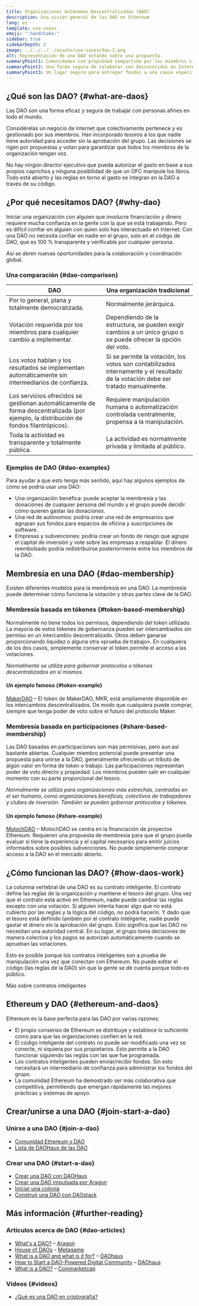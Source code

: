 ```yaml
---
title: Organizaciones Autónomas Descentralizadas (DAO)
description: Una visión general de las DAO en Ethereum
lang: es
template: use-cases
emoji: ":handshake:"
sidebar: true
sidebarDepth: 2
image: ../../../../assets/use-cases/dao-2.png
alt: Representación de una DAO votando sobre una propuesta.
summaryPoint1: Comunidades con propiedad compartida por los miembros sin liderazgo centralizado.
summaryPoint2: Una forma segura de colaborar con desconocidos en Internet.
summaryPoint3: Un lugar seguro para entregar fondos a una causa específica.
---
```


## ¿Qué son las DAO? {#what-are-daos}

Las DAO son una forma eficaz y segura de trabajar con personas afines en todo el mundo.

Considérelas un negocio de internet que colectivamente pertenece y es gestionado por sus miembros. Han incorporado tesoros a los que nadie tiene autoridad para acceder sin la aprobación del grupo. Las decisiones se rigen por propuestas y votan para garantizar que todos los miembros de la organización tengan voz.

No hay ningún director ejecutivo que pueda autorizar el gasto en base a sus propios caprichos y ninguna posibilidad de que un OFC manipule los libros. Todo está abierto y las reglas en torno al gasto se integran en la DAO a través de su código.

## ¿Por qué necesitamos DAO? {#why-dao}

Iniciar una organización con alguien que involucre financiación y dinero requiere mucha confianza en la gente con la que se está trabajando. Pero es difícil confiar en alguien con quien solo has interactuado en Internet. Con una DAO no necesita confiar en nadie en el grupo, solo en el código de DAO, que es 100 % transparente y verificable por cualquier persona.

Así se abren nuevas oportunidades para la colaboración y coordinación global.

### Una comparación {#dao-comparison}

| DAO                                                                                                                                   | Una organización tradicional                                                                                                     |
| ------------------------------------------------------------------------------------------------------------------------------------- | -------------------------------------------------------------------------------------------------------------------------------- |
| Por lo general, plana y totalmente democratizada.                                                                                     | Normalmente jerárquica.                                                                                                          |
| Votación requerida por los miembros para cualquier cambio a implementar.                                                              | Dependiendo de la estructura, se pueden exigir cambios a un único grupo o se puede ofrecer la opción del voto.                   |
| Los votos hablan y los resultados se implementan automáticamente sin intermediarios de confianza.                                     | Si se permite la votación, los votos son contabilizados internamente y el resultado de la votación debe ser tratado manualmente. |
| Los servicios ofrecidos se gestionan automáticamente de forma descentralizada (por ejemplo, la distribución de fondos filantrópicos). | Requiere manipulación humana o automatización controlada centralmente, propensa a la manipulación.                               |
| Toda la actividad es transparente y totalmente pública.                                                                               | La actividad es normalmente privada y limitada al público.                                                                       |

### Ejemplos de DAO {#dao-examples}

Para ayudar a que esto tenga más sentido, aquí hay algunos ejemplos de cómo se podría usar una DAO:

- Una organización benéfica: puede aceptar la membresía y las donaciones de cualquier persona del mundo y el grupo puede decidir cómo quieren gastar las donaciones.
- Una red de autónomos: podría crear una red de empresarios que agrupan sus fondos para espacios de oficina y suscripciones de software.
- Empresas y subvenciones: podría crear un fondo de riesgo que agrupe el capital de inversión y vote sobre las empresas a respaldar. El dinero reembolsado podría redistribuirse posteriormente entre los miembros de la DAO.

## Membresía en una DAO {#dao-membership}

Existen diferentes modelos para la membresía en una DAO. La membresía puede determinar cómo funciona la votación y otras partes clave de la DAO.

### Membresía basada en tókenes {#token-based-membership}

Normalmente no tiene todos los permisos, dependiendo del token utilizado. La mayoría de estos tókenes de gobernanza pueden ser intercambiados sin permiso en un intercambio descentralizado. Otros deben ganarse proporcionando liquidez o alguna otra «prueba de trabajo». En cualquiera de los dos casos, simplemente conservar el token permite el acceso a las votaciones.

_Normalmente se utiliza para gobernar protocolos o tókenes descentralizados en sí mismos._

#### Un ejemplo famoso {#token-example}

[MakerDAO](https://makerdao.com) – El token de MakerDAO, MKR, está ampliamente disponible en los intercambios descentralizados. De modo que cualquiera puede comprar, siempre que tenga poder de voto sobre el futuro del protocolo Maker.

### Membresía basada en participaciones {#share-based-membership}

Las DAO basadas en participaciones son más permisivas, pero aun así bastante abiertas. Cualquier miembro potencial puede presentar una propuesta para unirse a la DAO, generalmente ofreciendo un tributo de algún valor en forma de token o trabajo. Las participaciones representan poder de voto directo y propiedad. Los miembros pueden salir en cualquier momento con su parte proporcional del tesoro.

_Normalmente se utiliza para organizaciones más estrechas, centradas en el ser humano, como organizaciones benéficas, colectivos de trabajadores y clubes de inversión. También se pueden gobernar protocolos y tókenes._

#### Un ejemplo famoso {#share-example}

[MolochDAO](http://molochdao.com/) – MolochDAO se centra en la financiación de proyectos Ethereum. Requieren una propuesta de membresía para que el grupo pueda evaluar si tiene la experiencia y el capital necesarios para emitir juicios informados sobre posibles subvenciones. No puede simplemente comprar acceso a la DAO en el mercado abierto.

## ¿Cómo funcionan las DAO? {#how-daos-work}

La columna vertebral de una DAO es su contrato inteligente. El contrato define las reglas de la organización y mantiene el tesoro del grupo. Una vez que el contrato está activo en Ethereum, nadie puede cambiar las reglas excepto con una votación. Si alguien intenta hacer algo que no está cubierto por las reglas y la lógica del código, no podrá hacerlo. Y dado que el tesoro está definido también por el contrato inteligente, nadie puede gastar el dinero sin la aprobación del grupo. Esto significa que las DAO no necesitan una autoridad central. En su lugar, el grupo toma decisiones de manera colectiva y los pagos se autorizan automáticamente cuando se aprueban las votaciones.

Esto es posible porque los contratos inteligentes son a prueba de manipulación una vez que conectan con Ethereum. No puede editar el código (las reglas de la DAO) sin que la gente se dé cuenta porque todo es público.

<DocLink to="/developers/docs/smart-contracts/">
  Más sobre contratos inteligentes
</DocLink>

## Ethereum y DAO {#ethereum-and-daos}

Ethereum es la base perfecta para las DAO por varias razones:

- El propio consenso de Ethereum se distribuye y establece lo suficiente como para que las organizaciones confíen en la red.
- El código inteligente del contrato no puede ser modificado una vez se conecte, ni siquiera por sus propietarios. Esto permite a la DAO funcionar siguiendo las reglas con las que fue programada.
- Los contratos inteligentes pueden enviar/recibir fondos. Sin esto necesitará un intermediario de confianza para administrar los fondos del grupo.
- La comunidad Ethereum ha demostrado ser más colaborativa que competitiva, permitiendo que emergan rápidamente las mejores prácticas y sistemas de apoyo.

## Crear/unirse a una DAO {#join-start-a-dao}

### Unirse a una DAO {#join-a-dao}

- [Comunidad Ethereum y DAO](/community/get-involved/#decentralized-autonomous-organizations-daos)
- [Lista de DAOHaus de las DAO](https://app.daohaus.club/explore)

### Crear una DAO {#start-a-dao}

- [Crear una DAO con DAOHaus](https://app.daohaus.club/summon)
- [Crear una DAO impulsada por Aragon](https://aragon.org/product)
- [Iniciar una colonia](https://colony.io/)
- [Construir una DAO con DAOstack](https://daostack.io/)

## Más información {#further-reading}

### Artículos acerca de DAO {#dao-articles}

- [What's a DAO?](https://aragon.org/dao) – [Aragon](https://aragon.org/)
- [House of DAOs](https://wiki.metagame.wtf/docs/great-houses/house-of-daos) – [Metagame](https://wiki.metagame.wtf/)
- [What is a DAO and what is it for?](https://daohaus.substack.com/p/-what-is-a-dao-and-what-is-it-for) – [DAOhaus](https://daohaus.club/)
- [How to Start a DAO-Powered Digital Community](https://daohaus.substack.com/p/four-and-a-half-steps-to-start-a) – [DAOhaus](https://daohaus.club/)
- [What is a DAO?](https://coinmarketcap.com/alexandria/article/what-is-a-dao) – [Coinmarketcap](https://coinmarketcap.com)

### Vídeos {#videos}

- [¿Qué es una DAO en criptografía?](https://youtu.be/KHm0uUPqmVE)
